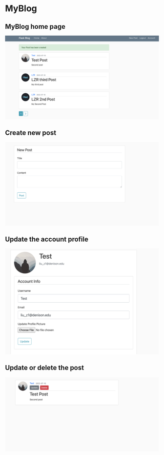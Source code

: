 # MyBlog

## MyBlog home page
![home](/Flask_Blog/home.png)


## Create new post
![newpost](/Flask_Blog/newpost.png)

## Update the account profile
![account](/Flask_Blog/account.png)


## Update or delete the post
![update_delete](/Flask_Blog/update_delete.png)

